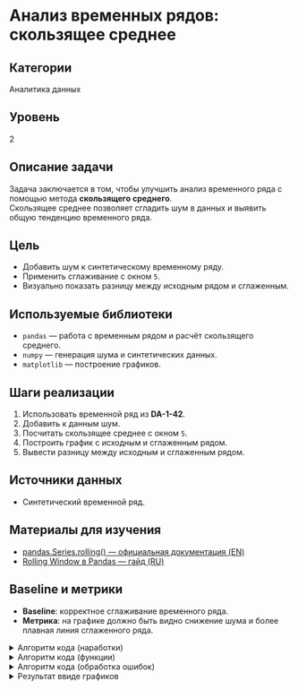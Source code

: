 # Анализ временных рядов: скользящее среднее

## Категории
Аналитика данных

## Уровень
2

## Описание задачи
Задача заключается в том, чтобы улучшить анализ временного ряда с помощью метода **скользящего среднего**.  
Скользящее среднее позволяет сгладить шум в данных и выявить общую тенденцию временного ряда.

## Цель
- Добавить шум к синтетическому временному ряду.  
- Применить сглаживание с окном `5`.  
- Визуально показать разницу между исходным рядом и сглаженным.

## Используемые библиотеки
- `pandas` — работа с временным рядом и расчёт скользящего среднего.  
- `numpy` — генерация шума и синтетических данных.  
- `matplotlib` — построение графиков.

## Шаги реализации
1. Использовать временной ряд из **DA-1-42**.  
2. Добавить к данным шум.  
3. Посчитать скользящее среднее с окном `5`.  
4. Построить график с исходным и сглаженным рядом.  
5. Вывести разницу между исходным и сглаженным рядом.

## Источники данных
- Синтетический временной ряд.

## Материалы для изучения
- [pandas.Series.rolling() — официальная документация (EN)](https://pandas.pydata.org/docs/reference/api/pandas.Series.rolling.html)  
- [Rolling Window в Pandas — гайд (RU)](https://konstantinklepikov.github.io/myknowlegebase/notes/pandas-rolling-window.html)

## Baseline и метрики
- **Baseline**: корректное сглаживание временного ряда.  
- **Метрика**: на графике должно быть видно снижение шума и более плавная линия сглаженного ряда.


<details>
<summary>
Алгоритм кода (наработки)
</summary>

**Первая часть (создание dataframe):**
``` bash
1. составим dataframe где у нас будут измеряемые температуры возле НГУ за 10 дня (данные взяты с официальной статистики, но измерения температур взяты на глаз).

2.получаем в dataframe три строички:  дата: 30.09, 01.10, 02.10, 03.10, 04.10, 05.10, 06.10, 07.10, 08.10, 09.10                                                                                                        

                                      время: 06:00, 12:30, 18:45, 09:15, 15:20, 21:00, 03:30, 09:45, 15:00, 21:30                                                                                                                                                                                                                                                       

                                      температура: 0.9, 0.0, 7.5, 5.0, 3.4, 2.2, 1.5, 1.7, 0.3, 1.0

![График от куда берутся данные] (https://github.com/ellinar5/Introduction-to-the-project/blob/main/2%20%D0%BE%D0%B1%D1%80%D0%B0%D0%B7%D0%BE%D0%B2%D0%B0%D1%82%D0%B5%D0%BB%D1%8C%D0%BD%D1%8B%D0%B9%20%D0%BC%D0%BE%D0%B4%D1%83%D0%BB%D1%8C/DA-2-41/%D0%93%D1%80%D0%B0%D1%84%D0%B8%D0%BA%20%D0%BE%D1%82%20%D0%BA%D1%83%D0%B4%D0%B0%20%D0%B1%D0%B5%D1%80%D1%83%D1%82%D1%81%D1%8F%20%D0%B4%D0%B0%D0%BD%D0%BD%D1%8B%D0%B5.png)

```

**Вторая часть (шум данных):**
``` bash
1.Теперь предположим что данные не точные - то есть шум данных, то есть погрешность данных для каждой температуры.
(На графике видно, что температура колеблется в пределах примерно ±1°C от среднего значения, которое составляет 2.6°C.).

2.Это означает, что погрешность измерений (шум данных) составляет около ±1°C.): 0.9 ± 1, 0.0 ± 1, 7.5 ± 1, 5.0 ± 1, 3.4 ± 1, 2.2 ± 1, 1.5 ± 1, 1.7 ± 1, 0.3 ± 1, 1.0 ± 1.
```

**Третья часть (скользящее среднее):**
``` bash
1.Переводим столбик с температурами в отдельный массив.

2.Далее вычисляем скользящее среднее с окном 5(k=5). Пробегаемся по всему массиву и берем по одной цифре, так чтобы длина чисел была равна окну (то есть k). Для значений до k написать просто Nan.
```

**Четвертая часть (Строим график):**
``` bash
1.Для начала мы отдельно строим создадим отдельный массив - исходный временной ряд.

2.Для начала мы отдельно строим создадим отдельный массив - скользящее среднее

3.На основе данных массивов построим три графика: на основе исходного временного ряда, сколязящего среднего и их вместе на одном графики
```

**Пятая часть (Вывод):В конце выводим разницу между скользящее среднем и исходного временного ряд**

</details>


<details>
<summary>
Алгоритм кода (функции)
</summary>

**Работа с функциями:**
``` bash
1. Отдельно от всех функций создаем DataFrame.

2.вторая функция- Передаем все данные которые есть в DataFrame. Далее мы к нашему DataFrame
добавляем шум данных (На графике видно, что температура колеблется в пределах примерно ±1°C от среднего значения, которое составляет 2.6°C)

3.третья функция - Передаем все данные которые есть в DataFrame. Далее мы Переводим столбик с температурами в отдельный массив и Далее вычисляем скользящее среднее с окном 5(k=5). Пробегаемся по всему массиву и берем по одной цифре, так чтобы длина чисел была равна окну (то есть k). Для значений до k написать просто Nan

4.четвертая функция - Передаем все данные которые есть в DataFrame. Далее мы Для начала мы отдельно строим создадим отдельный массив - исходный временной ряд, Для начала мы отдельно строим создадим отдельный массив - скользящее среднее и На основе данных массивов построим три графика: на основе исходного временного ряда, сколязящего среднего и их вместе на одном графики


5.if name == "main":

1)ВЫВОДИМ ИЗНАЧАЛЬНЫЙ DataFrame
2)ВЫВОДИМ РЕЗУЛЬТАТ ИЗ ФУНКЦИИ 2
3)ВЫВОДИМ РЕЗУЛЬТАТ ИЗ ФУНКЦИИ 3
4)ВЫВОДИМ РЕЗУЛЬТАТ ИЗ ФУНКЦИИ 4
5)В конце выводим разницу между скользящее среднем и исходного временного ряд
```
</details>

<details>
<summary>
Алгоритм кода (обработка ошибок)
</summary>

**Работа с ошибками:**
``` bash
- 1)Проверить что в DataFrame количество столбцов совпадала по всем сторичкам
- 2) Проверяем как распределяется шум данных
- 3) Проверяем как заполнился массив, чтобы количества цифр было равно столько сколь было. Провярем что на скользящем среднее что у нас точно значения до k равны Nan
- 4) проверка что графики были посторины точно
- 5) проверка что все данные верные на выходи и особенно здесь:В конце выводим разницу между скользящее среднем и исходного временного ряд
```
</details>



<details>
<summary>
Результат ввиде графиков
</summary>
![Три графика] ()
</details>


